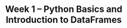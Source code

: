 ---
title: Week 1 – Python Basics and Introduction to DataFrames
weekNumber: 1
days:
  - date: 2025-06-30
    events:
      - name: LEC 1
        type: lecture
        title: Introduction, Expressions, and Data Types
        url: http://datahub.ucsd.edu/user-redirect/git-sync?repo=https://github.com/dsc-courses/dsc10-2025-su&subPath=lectures/lec00/lec00.ipynb
        # html: resources/lectures/lec01/lec01.html
        podcast:
        # readings:
        #   - name: CIT 1.0-1.3
        #     url: https://inferentialthinking.com/chapters/01/what-is-data-science.html
        #keywords: data science, course structure, policies, syllabus, Little Women demo
  - date: 2025-07-02
    events:
      - name: LEC 2
        type: lecture
        title: Strings, String Methods, Lists, and Arrays
        # url: http://datahub.ucsd.edu/user-redirect/git-sync?repo=https://github.com/dsc-courses/dsc10-2025-sp&subPath=lectures/lec02/lec02.ipynb
        # html: resources/lectures/lec02/lec02.html
        podcast:
        # readings:
        #   - name: BPD 1-6
        #     url: https://notes.dsc10.com/01-getting_started/tools.html
        # keywords: Jupyter notebooks, expressions, variables, assignment, functions, int, float
      - name: SUR
        type: survey
        title: Welcome Survey
        url: https://forms.gle/FsxgiQsRoBkkKHhx9
  - date: 2025-07-03
    events:
      - name: LEC 3
        type: lecture
        title: DataFrames, Indexing, Queries, Intro to Grouping
        # url: http://datahub.ucsd.edu/user-redirect/git-sync?repo=https://github.com/dsc-courses/dsc10-2025-sp&subPath=lectures/lec02/lec03.ipynb
        # html: resources/lectures/lec03/lec03.html
        podcast:
        # readings:
        #   - name: BPD 1-6
        #     url: https://notes.dsc10.com/01-getting_started/tools.html
      - name: LAB 0
        type: lab
        title: Expressions and Data Types
        # url: http://datahub.ucsd.edu/user-redirect/git-sync?repo=https://github.com/dsc-courses/dsc10-2025-sp&subPath=labs/lab0/lab0.ipynb
  - date: 2025-07-04
    events:
      - markdown_content: <b>No Lecture (Fourth of July 🎆)</b>
  - date: 2025-07-06
    events:
      - name: HW 1
        type: hw
        title: Basic Python, Arrays, and DataFrames
        #url: http://datahub.ucsd.edu/user-redirect/git-sync?repo=https://github.com/dsc-courses/dsc10-2025-sp&subPath=homeworks/hw1/hw1.ipynb
---